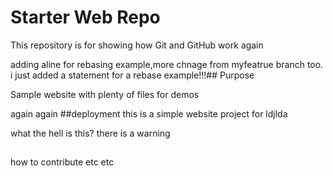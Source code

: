 # Starter Web Repo

This repository is for showing how Git and GitHub work
again



adding aline for rebasing example,more chnage from myfeatrue branch too.
i just added a statement for a rebase example!!!## Purpose

Sample website with plenty of files for demos

again again
##deployment
this is a simple website project for ldjlda

what the hell is this?
there is a warning
##
how to contribute etc etc